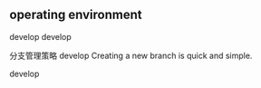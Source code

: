 ## operating environment
develop develop        

分支管理策略 develop
Creating a new branch is quick and simple.

develop
                